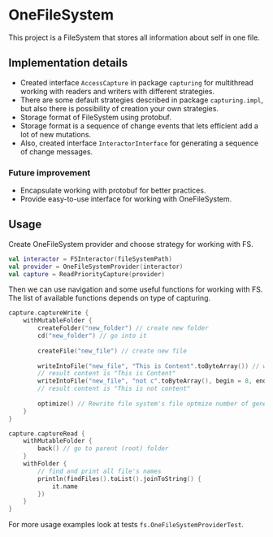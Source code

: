 # OneFileSystem

This project is a FileSystem that stores all information about self in one file.

## Implementation details
- Created interface `AccessCapture` in package `capturing` for multithread working with readers and writers with different strategies.
- There are some default strategies described in package `capturing.impl`, but also there is possibility of creation your own strategies. 
- Storage format of FileSystem using protobuf.
- Storage format is a sequence of change events that lets efficient add a lot of new mutations.
- Also, created interface `InteractorInterface` for generating a sequence of change messages.

### Future improvement
- Encapsulate working with protobuf for better practices.
- Provide easy-to-use interface for working with OneFileSystem.

## Usage
Create OneFileSystem provider and choose strategy for working with FS.
```kotlin 
val interactor = FSInteractor(fileSystemPath)
val provider = OneFileSystemProvider(interactor)
val capture = ReadPriorityCapture(provider)
```
Then we can use navigation and some useful functions for working with FS. The list of available functions depends on type of capturing.
```kotlin 
capture.captureWrite {
    withMutableFolder {
        createFolder("new_folder") // create new folder
        cd("new_folder") // go into it
        
        createFile("new_file") // create new file
        
        writeIntoFile("new_file", "This is Content".toByteArray()) // write some content
        // result content is "This is Content"
        writeIntoFile("new_file", "not c".toByteArray(), begin = 8, end = 9) // change this content
        // result content is "This is not content"
        
        optimize() // Rewrite file system's file optmize number of generated messages 
    }
}

capture.captureRead {
    withMutableFolder {
        back() // go to parent (root) folder
    }
    withFolder {
        // find and print all file's names
        println(findFiles().toList().joinToString() {
            it.name
        })
    }
}
```
For more usage examples look at tests `fs.OneFileSystemProviderTest`.
